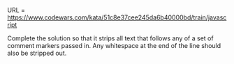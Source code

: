 URL = https://www.codewars.com/kata/51c8e37cee245da6b40000bd/train/javascript

Complete the solution so that it strips all text that follows any of a set of comment markers passed in. Any whitespace at the end of the line should also be stripped out.